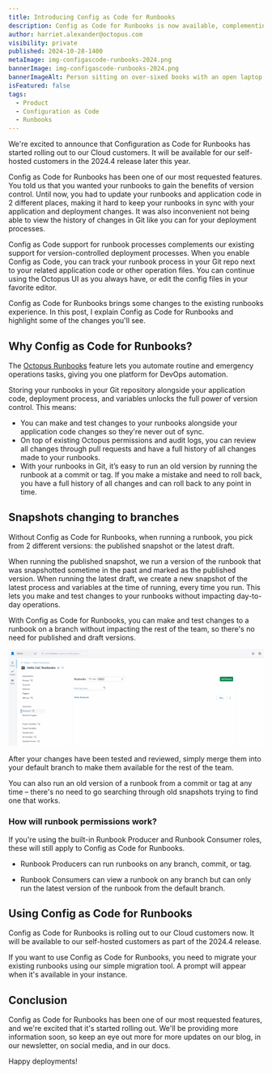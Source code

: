 ```yaml
---
title: Introducing Config as Code for Runbooks
description: Config as Code for Runbooks is now available, complementing our existing support for version-controlled deployment processes.
author: harriet.alexander@octopus.com
visibility: private
published: 2024-10-28-1400
metaImage: img-configascode-runbooks-2024.png
bannerImage: img-configascode-runbooks-2024.png
bannerImageAlt: Person sitting on over-sixed books with an open laptop on their lap.
isFeatured: false
tags: 
  - Product
  - Configuration as Code
  - Runbooks
---
```


We're excited to announce that Configuration as Code for Runbooks has started rolling out to our Cloud customers. It will be available for our self-hosted customers in the 2024.4 release later this year.

Config as Code for Runbooks has been one of our most requested features. You told us that you wanted your runbooks to gain the benefits of version control. Until now, you had to update your runbooks and application code in 2 different places, making it hard to keep your runbooks in sync with your application and deployment changes. It was also inconvenient not being able to view the history of changes in Git like you can for your deployment processes.

Config as Code support for runbook processes complements our existing support for version-controlled deployment processes. When you enable Config as Code, you can track your runbook process in your Git repo next to your related application code or other operation files. You can continue using the Octopus UI as you always have, or edit the config files in your favorite editor. 

Config as Code for Runbooks brings some changes to the existing runbooks experience. In this post, I explain Config as Code for Runbooks and highlight some of the changes you'll see. 

## Why Config as Code for Runbooks?

The [Octopus Runbooks](https://octopus.com/docs/runbooks) feature lets you automate routine and emergency operations tasks, giving you one platform for DevOps automation. 

Storing your runbooks in your Git repository alongside your application code, deployment process, and variables unlocks the full power of version control. This means:

- You can make and test changes to your runbooks alongside your application code changes so they're never out of sync. 
- On top of existing Octopus permissions and audit logs, you can review all changes through pull requests and have a full history of all changes made to your runbooks. 
- With your runbooks in Git, it’s easy to run an old version by running the runbook at a commit or tag. If you make a mistake and need to roll back, you have a full history of all changes and can roll back to any point in time.

## Snapshots changing to branches

Without Config as Code for Runbooks, when running a runbook, you pick from 2 different versions: the published snapshot or the latest draft.

When running the published snapshot, we run a version of the runbook that was snapshotted sometime in the past and marked as the published version. When running the latest draft, we create a new snapshot of the latest process and variables at the time of running, every time you run. This lets you make and test changes to your runbooks without impacting day-to-day operations.

With Config as Code for Runbooks, you can make and test changes to a runbook on a branch without impacting the rest of the team, so there's no need for published and draft versions.

![Create a new Runbook on a separate branch in Octopus](createbranch.gif "width=500")

After your changes have been tested and reviewed, simply merge them into your default branch to make them available for the rest of the team.

You can also run an old version of a runbook from a commit or tag at any time – there's no need to go searching through old snapshots trying to find one that works.


### How will runbook permissions work?

If you're using the built-in Runbook Producer and Runbook Consumer roles, these will still apply to Config as Code for Runbooks.

- Runbook Producers can run runbooks on any branch, commit, or tag.

- Runbook Consumers can view a runbook on any branch but can only run the latest version of the runbook from the default branch.


## Using Config as Code for Runbooks

Config as Code for Runbooks is rolling out to our Cloud customers now. It  will be available to our self-hosted customers as part of the 2024.4 release. 

If you want to use Config as Code for Runbooks, you need to migrate your existing runbooks using our simple migration tool. A prompt will appear when it's available in your instance. 

## Conclusion

Config as Code for Runbooks has been one of our most requested features, and we're excited that it's started rolling out. We'll be providing more information soon, so keep an eye out more for more updates on our blog, in our newsletter, on social media, and in our docs. 

Happy deployments!
